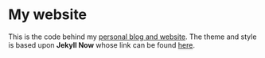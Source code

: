 # My website

This is the code behind my [personal blog and website](https://pjandir.github.io/). The theme and style is based upon **Jekyll Now** whose link can be found 
[here](https://github.com/barryclark/jekyll-now/).  
